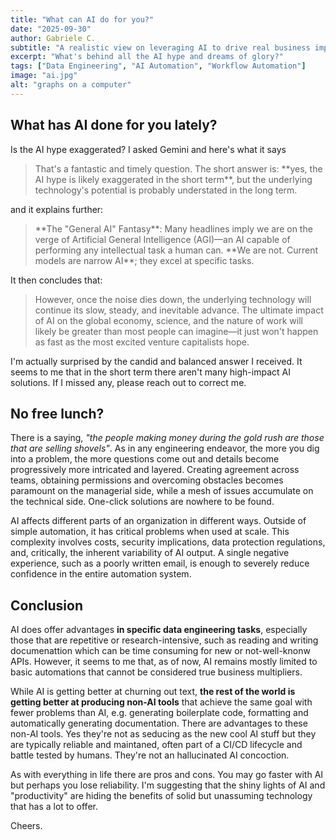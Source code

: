 ```yaml
---
title: "What can AI do for you?"
date: "2025-09-30"
author: Gabriele C.
subtitle: "A realistic view on leveraging AI to drive real business impact"
excerpt: "What's behind all the AI hype and dreams of glory?"
tags: ["Data Engineering", "AI Automation", "Workflow Automation"]
image: "ai.jpg"
alt: "graphs on a computer"
---
```


## What has AI done for you lately?

Is the AI hype exaggerated? I asked Gemini and here's what it says

<blockquote>
That's a fantastic and timely question. The short answer is: **yes, the AI hype is likely exaggerated in the short term**, but the underlying technology's potential is probably understated in the long term.
</blockquote>

and it explains further:

<blockquote>
**The "General AI" Fantasy**: Many headlines imply we are on the verge of Artificial General Intelligence (AGI)—an AI capable of performing any intellectual task a human can. **We are not. Current models are narrow AI**; they excel at specific tasks.
</blockquote>

It then concludes that:

<blockquote>
However, once the noise dies down, the underlying technology will continue its slow, steady, and inevitable advance. The ultimate impact of AI on the global economy, science, and the nature of work will likely be greater than most people can imagine—it just won't happen as fast as the most excited venture capitalists hope.
</blockquote>

I'm actually surprised by the candid and balanced answer I received. It seems to me that in the short term there aren't many high-impact AI solutions. If I missed any, please reach out to correct me.

## No free lunch?

There is a saying, _"the people making money during the gold rush are those that are selling shovels"_. As in any engineering endeavor, the more you dig into a problem, the more questions come out and details become progressively more intricated and layered. Creating agreement across teams, obtaining permissions and overcoming obstacles becomes paramount on the managerial side, while a mesh of issues accumulate on the technical side. One-click solutions are nowhere to be found.

AI affects different parts of an organization in different ways. Outside of simple automation, it has critical problems when used at scale. This complexity involves costs, security implications, data protection regulations, and, critically, the inherent variability of AI output. A single negative experience, such as a poorly written email, is enough to severely reduce confidence in the entire automation system.

## Conclusion

AI does offer advantages <strong>in specific data engineering tasks</strong>, especially those that are repetitive or research-intensive, such as reading and writing documenattion which can be time consuming for new or not-well-knonw APIs. However, it seems to me that, as of now, AI remains mostly limited to basic automations that cannot be considered true business multipliers.

While AI is getting better at churning out text, <strong>the rest of the world is getting better at producing non-AI tools</strong> that achieve the same goal with fewer problems than AI, e.g. generating boilerplate code, formatting and automatically generating documentation. There are advantages to these non-AI tools. Yes they're not as seducing as the new cool AI stuff but they are typically reliable and maintaned, often part of a CI/CD lifecycle and battle tested by humans. They're not an hallucinated AI concoction.

As with everything in life there are pros and cons. You may go faster with AI but perhaps you lose reliability. I'm suggesting that the shiny lights of AI and "productivity" are hiding the benefits of solid but unassuming technology that has a lot to offer.

Cheers.
